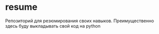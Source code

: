 # resume
Репозиторий для резюмирования своих навыков. Преимущественно здесь буду выкладывать свой код на python
